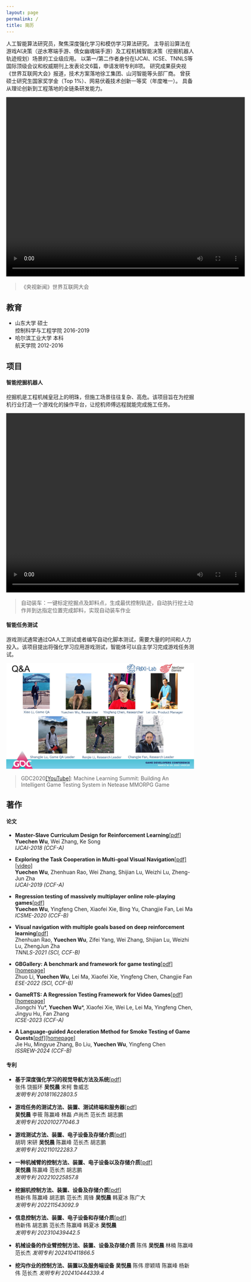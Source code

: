 ```yaml
--- 
layout: page
permalink: /
title: 简历
---
```


人工智能算法研究员，聚焦深度强化学习和模仿学习算法研究。
主导前沿算法在游戏AI决策（逆水寒端手游、倩女幽魂端手游）及工程机械智能决策（挖掘机器人轨迹规划）场景的工业级应用。
以第一/第二作者身份在IJCAI、ICSE、TNNLS等国际顶级会议和权威期刊上发表论文6篇，申请发明专利8项。
研究成果获央视《世界互联网大会》报道，技术方案落地徐工集团、山河智能等头部厂商。
曾获硕士研究生国家奖学金（Top 1%）、网易伏羲技术创新一等奖（年度唯一）。
具备从理论创新到工程落地的全链条研发能力。

<video src="/assets/videos/世界互联网大会.mp4" width="640px" height="480px" controls="controls"></video>
> 《央视新闻》世界互联网大会

## 教育
- 山东大学 硕士  
控制科学与工程学院 2016-2019
- 哈尔滨工业大学 本科  
航天学院 2012-2016

## 项目
#### 智能挖掘机器人
挖掘机是工程机械皇冠上的明珠，但施工场景往往复杂、高危。该项目旨在为挖掘机行业打造一个游戏化的操作平台，让挖机师傅远程就能完成施工任务。

<video src="/assets/videos/自动装车.mp4" width="640px" height="480px" controls="controls"></video>
> 自动装车：一键标定挖掘点及卸料点，生成最优控制轨迹，自动执行挖土动作并到达指定位置完成卸料，实现自动装车作业

#### 智能任务测试
游戏测试通常通过QA人工测试或者编写自动化脚本测试，需要大量的时间和人力投入。该项目提出将强化学习应用游戏测试，智能体可以自主学习完成游戏任务测试。

![](/assets/images/GDC2020.jpg)
> GDC2020[[YouTube]](https://www.youtube.com/embed/ohuNWkFjd7E): Machine Learning Summit: Building An Intelligent Game Testing System in Netease MMORPG Game

## 著作
#### 论文
- **Master-Slave Curriculum Design for Reinforcement Learning**[[pdf]](/assets/papers/Master-Slave_Curriculum_Design_for_Reinforcement_Learning.pdf)  
**Yuechen Wu**, Wei Zhang, Ke Song    
*IJCAI-2018 (CCF-A)*  

- **Exploring the Task Cooperation in Multi-goal Visual Navigation**[[pdf]](/assets/papers/Exploring_the_Task_Cooperation_in_Multi-goal_Visual_Navigation.pdf)[[video]](https://www.youtube.com/watch?v=uTDLsh_5cGk&t=3s)  
**Yuechen Wu**, Zhenhuan Rao, Wei Zhang, Shijian Lu, Weizhi Lu, Zheng-Jun Zha  
*IJCAI-2019 (CCF-A)*  

- **Regression testing of massively multiplayer online role-playing games**[[pdf]](/assets/papers/Regression_testing_of_massively_multiplayer_online_role-playing_games.pdf)  
**Yuechen Wu**, Yingfeng Chen, Xiaofei Xie, Bing Yu, Changjie Fan, Lei Ma    
*ICSME-2020 (CCF-B)*  

- **Visual navigation with multiple goals based on deep reinforcement learning**[[pdf]](/assets/papers/Visual_Navigation_With_Multiple_Goals_Based_on_Deep_Reinforcement_Learning.pdf)  
Zhenhuan Rao, **Yuechen Wu**, Zifei Yang, Wei Zhang, Shijian Lu, Weizhi Lu, ZhengJun Zha    
*TNNLS-2021 (SCI, CCF-B)*  

- **GBGallery: A benchmark and framework for game testing**[[pdf]](/assets/papers/GBGallery_A_benchmark_and_framework_for_game_testing.pdf)[[homepage]](https://sites.google.com/view/gbgallery)  
Zhuo Li, **Yuechen Wu**, Lei Ma, Xiaofei Xie, Yingfeng Chen, Changjie Fan  
*ESE-2022 (SCI, CCF-B)*  

- **GameRTS: A Regression Testing Framework for Video Games**[[pdf]](/assets/papers/GameRTS_A_Regression_Testing_Framework_for_Video_Games.pdf)[[homepage]](https://sites.google.com/view/gamerts)  
Jiongchi Yu\*, **Yuechen Wu**\*, Xiaofei Xie, Wei Le, Lei Ma, Yingfeng Chen, Jingyu Hu, Fan Zhang  
*ICSE-2023 (CCF-A)*  

- **A Language-guided Acceleration Method for Smoke Testing of Game Quests**[[pdf]](/assets/papers/GameRTS_A_Regression_Testing_Framework_for_Video_Games.pdf)[[homepage]](https://sites.google.com/view/gamerts)  
Jie Hu, Mingyue Zhang, Bo Liu, **Yuechen Wu**, Yingfeng Chen  
*ISSREW-2024 (CCF-B)*  

#### 专利
- **基于深度强化学习的视觉导航方法及系统**[[pdf]](/assets/patents/CN201811622803.5-基于深度强化学习的视觉导航方法及系统.pdf)  
张伟 饶振环 **吴悦晨** 宋柯 鲁威志  
*发明专利 201811622803.5*  

- **游戏任务的测试方法、装置、测试终端和服务器**[[pdf]](/assets/patents/CN202010277046.3-游戏任务的测试方法、装置、测试终端和服务器.pdf)  
**吴悦晨** 李筱 陈赢峰 林磊 卢尚杰 范长杰 胡志鹏  
*发明专利 202010277046.3*  

- **游戏测试方法、装置、电子设备及存储介质**[[pdf]](/assets/patents/CN202110122283.7-游戏测试方法、装置、电子设备及存储介质.pdf)  
胡玥 宋研 **吴悦晨** 陈赢峰 范长杰 胡志鹏  
*发明专利 202110122283.7*  

- **一种机械臂的控制方法、装置、电子设备以及存储介质**[[pdf]](/assets/patents/CN202210225857.8-一种机械臂的控制方法、装置、电子设备以及存储介质.pdf)  
**吴悦晨** 陈赢峰 范长杰 胡志鹏  
*发明专利 202210225857.8*  

- **挖掘机控制方法、装置、设备及存储介质**[[pdf]](/assets/patents/CN202211543092.9-挖掘机控制方法、装置、设备及存储介质.pdf)  
杨新伟 陈赢峰 胡志鹏 范长杰 周锋 **吴悦晨** 韩夏冰 陈广大  
*发明专利 202211543092.9*  

- **信息控制方法、装置、电子设备和存储介质**[[pdf]](/assets/patents/CN202310439442.5-信息控制方法、装置、电子设备和存储介质.pdf)  
杨新伟 胡志鹏 范长杰 陈赢峰 韩夏冰 **吴悦晨**  
*发明专利 202310439442.5*  

- **机械设备的作业臂控制方法、装置、设备及存储介质**
陈伟 **吴悦晨** 林楠 陈赢峰 范长杰
*发明专利 202410411866.5*  

- **挖沟作业的控制方法、装置以及服务端设备**
**吴悦晨** 陈伟 廖颖晴 陈赢峰 杨新伟 范长杰
*发明专利 202410444339.4*  

